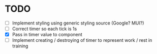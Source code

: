# TODO

- [ ] Implement styling using generic styling source (Google? MUI?)
- [ ] Correct timer so each tick is 1s
- [x] Pass in timer value to component
- [ ] Implement creating / destroying of timer to represent work / rest in training
